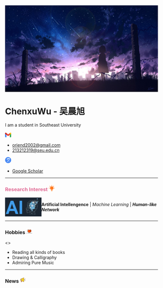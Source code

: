 <p align="center">
  <img src="./_Pictures/title_image.jpg" >
</p>

<h1>
  ChenxuWu - 吴晨旭
</h1>
<!--
  if center use <h1 align="center">
-->

I am a student in Southeast University  
<br>
<img src="./_Pictures/gmail_icon.png" width="20px"> 

- oriend2002@gmail.com
- 213212319@seu.edu.cn
<img src="./_Pictures/google_scholar_icon.png" width="20px">

- [Google Scholar](https://scholar.google.com/citations?user=zF4AHKQAAAAJ&hl=zh-CN&authuser=1 "Google Scholar")

***

<h3>
    <p> 
      <font color=#e16c96> Research Interest </font> <img src="./_Pictures/research_insterest.png" width="20px">
    </p>
</h3>

<div style="display:flex">
  <img align="right" alt="coding_img" width="120" src="./_Pictures/ai.png" width="20px">
  </p>
  
**Artificial Intellengence** | *Machine Learning* | ***Human-like Network***

<br>
</div>
<!--  
  <em> Artificial Intellengence </em> | <strong> Machine Learning </strong> | <em> <strong> Human-like Network </strong> </em>
-->

***

<h3>
  <p>
    Hobbies <img src="./_Pictures/hobbies.png" width="20px">
  </p>
</h3>

<div>
  <>
</p>
  
- Reading all kinds of books
- Drawing & Calligraphy
- Admiring Pure Music
</div>

***

<h3>
  <p>
    News <img src="./_Pictures/news.png" width="20px">
  </p>
</h3>




